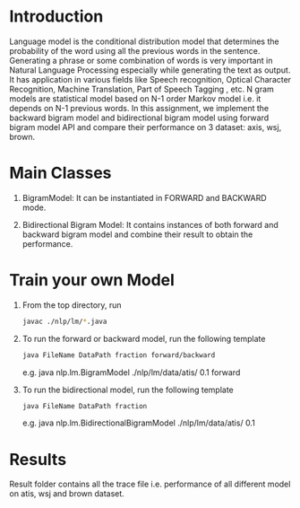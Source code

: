 # Introduction
Language model is the conditional distribution model that determines the probability of the word using all the previous words in the sentence. Generating a phrase or some combination of words is very important in Natural Language Processing especially while generating the text as output. It has application in various fields like Speech recognition, Optical Character Recognition, Machine Translation, Part of Speech Tagging , etc. N gram models are statistical model based on N-1 order Markov model i.e. it depends on N-1 previous words. In this assignment, we implement the backward bigram model and bidirectional bigram model using forward bigram model API and compare their performance on 3 dataset: axis, wsj, brown.

# Main Classes

1. BigramModel: It can be instantiated in FORWARD and BACKWARD mode. 

2. Bidirectional Bigram Model:  It contains instances of both forward and backward bigram model and combine their result to obtain the performance.

# Train your own Model

1. From the top directory, run

	```bash
	javac ./nlp/lm/*.java
	```

2. To run the forward or backward model, run the following template
	
	```bash
	java FileName DataPath fraction forward/backward
	```
	 e.g. java nlp.lm.BigramModel ./nlp/lm/data/atis/ 0.1 forward

3. To run the bidirectional model, run the following template
	
	```bash
	java FileName DataPath fraction
	```

	e.g. java nlp.lm.BidirectionalBigramModel  ./nlp/lm/data/atis/ 0.1

# Results
Result folder contains all the trace file i.e. performance of all different model on atis, wsj and brown dataset.
